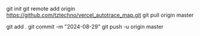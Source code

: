 git init
git remote add origin https://github.com/tztechno/vercel_autotrace_map.git
git pull origin master 

git add .
git commit -m "2024-08-29"
git push -u origin master
